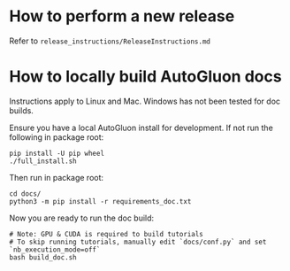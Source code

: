 # How to perform a new release

Refer to `release_instructions/ReleaseInstructions.md`

# How to locally build AutoGluon docs

Instructions apply to Linux and Mac. Windows has not been tested for doc builds.

Ensure you have a local AutoGluon install for development. If not run the following in package root:

```shell
pip install -U pip wheel
./full_install.sh
```

Then run in package root:

```shell
cd docs/
python3 -m pip install -r requirements_doc.txt
```

Now you are ready to run the doc build: 

```shell
# Note: GPU & CUDA is required to build tutorials
# To skip running tutorials, manually edit `docs/conf.py` and set `nb_execution_mode=off`
bash build_doc.sh
```
